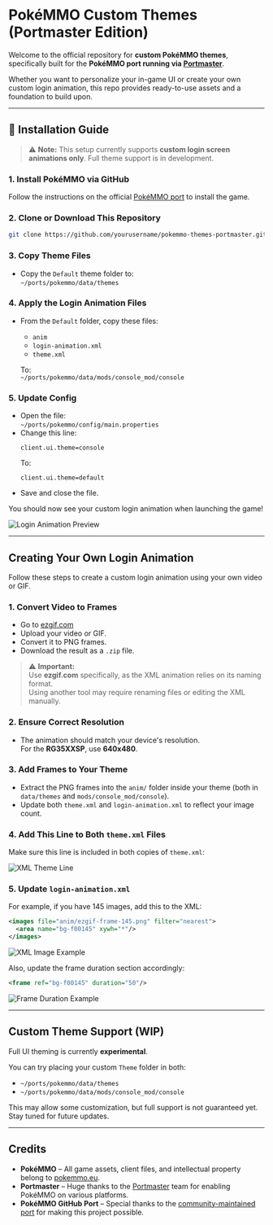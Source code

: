 # PokéMMO Custom Themes (Portmaster Edition)

Welcome to the official repository for **custom PokéMMO themes**, specifically built for the **PokéMMO port running via [Portmaster](https://github.com/PortMaster/PortMaster)**.

Whether you want to personalize your in-game UI or create your own custom login animation, this repo provides ready-to-use assets and a foundation to build upon.

---

## 📁 Installation Guide

> ⚠️ **Note:** This setup currently supports **custom login screen animations only**. Full theme support is in development.

### 1. Install PokéMMO via GitHub  
Follow the instructions on the official [PokéMMO port](https://github.com/lowlevel-1989/pokemmo-port) to install the game.

### 2. Clone or Download This Repository
```bash
git clone https://github.com/yourusername/pokemmo-themes-portmaster.git
```

### 3. Copy Theme Files
- Copy the `Default` theme folder to:  
  `~/ports/pokemmo/data/themes`

### 4. Apply the Login Animation Files
- From the `Default` folder, copy these files:
  - `anim`
  - `login-animation.xml`
  - `theme.xml`

  To:  
  `~/ports/pokemmo/data/mods/console_mod/console`

### 5. Update Config
- Open the file:  
  `~/ports/pokemmo/config/main.properties`
- Change this line:
  ```
  client.ui.theme=console
  ```
  To:
  ```
  client.ui.theme=default
  ```
- Save and close the file.

You should now see your custom login animation when launching the game!

![Login Animation Preview](https://github.com/user-attachments/assets/8728a76c-b397-4bf6-bf99-799ecfec45bb)

---

## Creating Your Own Login Animation

Follow these steps to create a custom login animation using your own video or GIF.

### 1. Convert Video to Frames
- Go to [ezgif.com](https://ezgif.com/video-to-png)
- Upload your video or GIF.
- Convert it to PNG frames.
- Download the result as a `.zip` file.

> ⚠️ **Important:**  
> Use **ezgif.com** specifically, as the XML animation relies on its naming format.  
> Using another tool may require renaming files or editing the XML manually.

### 2. Ensure Correct Resolution
- The animation should match your device's resolution.  
  For the **RG35XXSP**, use **640x480**.

### 3. Add Frames to Your Theme
- Extract the PNG frames into the `anim/` folder inside your theme (both in `data/themes` and `mods/console_mod/console`).
- Update both `theme.xml` and `login-animation.xml` to reflect your image count.

### 4. Add This Line to Both `theme.xml` Files
Make sure this line is included in both copies of `theme.xml`:

![XML Theme Line](https://github.com/user-attachments/assets/e5984cd8-2177-4c08-9a52-c9cf95b2c03e)

### 5. Update `login-animation.xml`

For example, if you have 145 images, add this to the XML:
```xml
<images file="anim/ezgif-frame-145.png" filter="nearest">
  <area name="bg-f00145" xywh="*"/>
</images>
```
![XML Image Example](https://github.com/user-attachments/assets/19ecc460-5919-40a8-943b-fc470e0edbe7)

Also, update the frame duration section accordingly:
```xml
<frame ref="bg-f00145" duration="50"/>
```
![Frame Duration Example](https://github.com/user-attachments/assets/7fd9f5f8-d8f7-4d15-b404-cf5a21c45c17)

---

## Custom Theme Support (WIP)

Full UI theming is currently **experimental**.

You can try placing your custom `Theme` folder in both:
- `~/ports/pokemmo/data/themes`
- `~/ports/pokemmo/data/mods/console_mod/console`

This may allow some customization, but full support is not guaranteed yet. Stay tuned for future updates.

---

## Credits

- **PokéMMO** – All game assets, client files, and intellectual property belong to [pokemmo.eu](https://pokemmo.eu).
- **Portmaster** – Huge thanks to the [Portmaster](https://github.com/PortMaster/PortMaster) team for enabling PokéMMO on various platforms.
- **PokéMMO GitHub Port** – Special thanks to the [community-maintained port](https://github.com/lowlevel-1989/pokemmo-port) for making this project possible.
